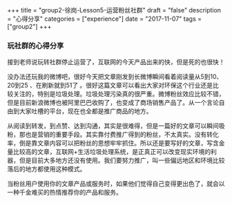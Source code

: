 +++
title = "group2-徐岗-Lesson5-运营粉丝社群"
draft = "false"
description = "心得分享"
categories = ["experience"]
date = "2017-11-07"
tags =["group2"]
+++

### 玩社群的心得分享

接到老师说玩转社群停止运营了，互联网的今天产品出来的快，但是死的也很快！

没办法还玩我的微博吧，很好今天把文章刚发到长微博瞬间看着阅读量从5到10、20到25 、在刷新就到51了 。很好这篇文章可以看出大家对环保这个行业还是比较关注的，特别是垃圾处理。垃圾处理污染真的很严重。微博粉丝效应比较不错，但是目前新浪微博也被阿里巴巴收购了，也变成了商场销售产品了。从一个言论自由到大家吐槽的平台，现在也全都是推广商品的地方。

从阅读到转发，到点赞、达到沟通，其实是很难得，但是一篇好的文章可以瞬间吸粉，那也是营销的重要手段。其实靠付费推广得到的粉丝，不太真实。没有转化率，倒是靠文章内容可以把粉丝的思想牢牢抓住。所以还是要写好的文章，写含金量比较高的文章，互联网+生活垃圾处理系统，是正真正可以改变现实环境的利器，但是目前大多地方还没有使用。我们要努力推广，叫一些偏远地区和环境比较落后的地方都使用这种模式。

当粉丝用户使用你的文章产品或服务时，如果他们觉得自己变得更出色了，就会以一种千金难买的热情推荐你的产品和服务。

